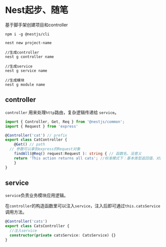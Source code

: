 # Nest起步、随笔

基于脚手架创建项目和controller

```shell
npm i -g @nestjs/cli

nest new project-name

//生成controller 
nest g controller name

//生成service
nest g service name

//生成模块
nest g module name
```

## controller

`controller` 用来处理`http`路由，复杂逻辑传递给 `service`。

```ts
import { Controller, Get, Req } from '@nestjs/common';
import { Request } from 'express'

@Controller('cat') // prefix
export class CatController {
 	@Get() // path
  // 参数可以拿到express的Request对象
 	findAll(@Req() request:Request ): string { // 函数名、没意义
  	return 'This action returns all cats'; //标准模式下：基本类型返回值、对象类型自动序列化成 json
 	}
}
```

## service

`service`负责业务模块应用逻辑。

在`controller`的构造函数里可以注入`service`，注入后即可通过`this.catsService`调用方法。

```ts
@Controller('cats')
export class CatsController {
  //注入service
  constructor(private catsService: CatsService) {}
}
```